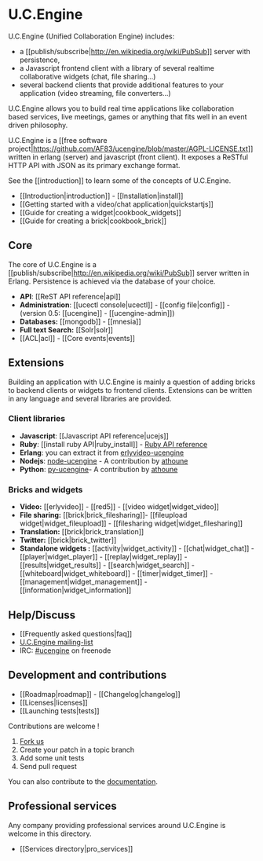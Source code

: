 # U.C.Engine

U.C.Engine (Unified Collaboration Engine) includes:

* a [[publish/subscribe|http://en.wikipedia.org/wiki/PubSub]] server with persistence,
* a Javascript frontend client with a library of several realtime collaborative widgets (chat, file sharing...)
* several backend clients that provide additional features to your application (video streaming, file converters...)

U.C.Engine allows you to build real time applications like collaboration based services, live meetings, games or anything that fits well in an event driven philosophy.

U.C.Engine is a [[free software project|https://github.com/AF83/ucengine/blob/master/AGPL-LICENSE.txt]] written in erlang (server) and javascript (front client). It exposes a ReSTful HTTP API with JSON as its primary exchange format.

See the [[introduction]] to learn some of the concepts of U.C.Engine.

* [[Introduction|introduction]] - [[Installation|install]]
* [[Getting started with a video/chat application|quickstartjs]]
* [[Guide for creating a widget|cookbook_widgets]]
* [[Guide for creating a brick|cookbook_brick]]

## Core

The core of U.C.Engine is a [[publish/subscribe|http://en.wikipedia.org/wiki/PubSub]] server written in Erlang. Persistence is achieved via the database of your choice.

* **API**: [[ReST API reference|api]]
* **Administration**: [[ucectl console|ucectl]] - [[config file|config]] - (version 0.5: [[ucengine]] - [[ucengine-admin]])
* **Databases:** [[mongodb]] - [[mnesia]]
* **Full text Search:** [[Solr|solr]]
* [[ACL|acl]] - [[Core events|events]]

## Extensions

Building an application with U.C.Engine is mainly a question of adding bricks to backend clients or widgets to frontend clients. Extensions can be written in any language and several libraries are provided.

### Client libraries

* **Javascript**: [[Javascript API reference|ucejs]]
* **Ruby**: [[install ruby API|ruby_install]] - [Ruby API reference](http://rdoc.info/github/AF83/ucengine.rb/master/frames)
* **Erlang**: you can extract it from [erlyvideo-ucengine](https://github.com/AF83/erlyvideo-ucengine)
* **Nodejs**: [node-ucengine](https://github.com/athoune/node-ucengine) - A contribution by [athoune](https://github.com/athoune)
* **Python**: [py-ucengine](https://github.com/athoune/py-ucengine/)- A contribution by [athoune](https://github.com/athoune)

### Bricks and widgets

* **Video:** [[erlyvideo]] - [[red5]] - [[video widget|widget_video]]
* **File sharing:** [[brick|brick_filesharing]]- [[fileupload widget|widget_fileupload]] - [[filesharing widget|widget_filesharing]]
* **Translation:** [[brick|brick_translation]]
* **Twitter:** [[brick|brick_twitter]]
* **Standalone widgets :** [[activity|widget_activity]] - [[chat|widget_chat]] - [[player|widget_player]] - [[replay|widget_replay]] - [[results|widget_results]] - [[search|widget_search]]  - [[whiteboard|widget_whiteboard]] - [[timer|widget_timer]] - [[management|widget_management]] - [[information|widget_information]]

## Help/Discuss

* [[Frequently asked questions|faq]]
* [U.C.Engine mailing-list](http://groups.google.com/group/ucengine)
* IRC: [#ucengine](irc:ucengine@irc.freenode.net) on freenode

## Development and contributions

* [[Roadmap|roadmap]] - [[Changelog|changelog]]
* [[Licenses|licenses]]
* [[Launching tests|tests]]

Contributions are welcome !

1. [Fork us](https://github.com/AF83/ucengine)
2. Create your patch in a topic branch
3. Add some unit tests
4. Send pull request

You can also contribute to the [documentation](https://github.com/AF83/ucengine-docs).

## Professional services

Any company providing professional services around U.C.Engine is welcome in this directory.

* [[Services directory|pro_services]]

